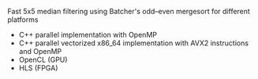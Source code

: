Fast 5x5 median filtering using Batcher's odd–even mergesort for different platforms
  + C++ parallel implementation with OpenMP
  + C++ parallel vectorized x86_64 implementation with AVX2 instructions and OpenMP
  + OpenCL (GPU)
  + HLS (FPGA)
